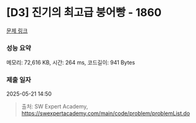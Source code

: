 # [D3] 진기의 최고급 붕어빵 - 1860 

[문제 링크](https://swexpertacademy.com/main/code/problem/problemDetail.do?contestProbId=AV5LsaaqDzYDFAXc) 

### 성능 요약

메모리: 72,616 KB, 시간: 264 ms, 코드길이: 941 Bytes

### 제출 일자

2025-05-21 14:50



> 출처: SW Expert Academy, https://swexpertacademy.com/main/code/problem/problemList.do